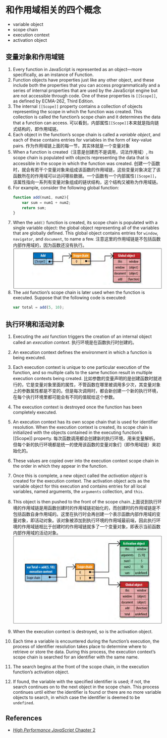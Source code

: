 # 和作用域相关的四个概念

* variable object
* scope chain
* execution context
* activation object 


## 变量对象和作用域链
1. Every function in JavaScript is represented as an object—more specifically, as an instance of Function. 
2. Function objects have properties just like any other object, and these include both the properties that you can access programmatically and a series of internal properties that are used by the JavaScript engine but are not accessible through code. One of these properties is `[[Scope]]`, as defined by ECMA-262, Third Edition.
3. The internal `[[Scope]]` property contains a collection of objects representing the scope
in which the function was created. This collection is called the function’s scope chain
and it determines the data that a function can access. 可以看到，内部属性`[[Scope]]`本来就是指向链式结构的，即作用域链。
4. Each object in the function’s scope chain is called a *variable object*, and each of these contains entries for variables in the form of key-value pairs. 作为作用域链上面的每一节，其实体就是一个变量对象
5. When a function is created（注意是创建而不是调用，词法作用域）, its scope chain is populated with objects representing the data that is accessible in the scope in which the function was created. 
创建一个函数时，就会有若干个变量对象来组成该函数的作用域链，这些变量对象决定了该函数所在的作用域可以访问哪些数据。一个函数有一个内部属性`[[Scope]]`，该属性指向一系列有变量对象组成的链状结构，这个结构又被称为作用域链。
6. For example, consider the following global function:
    ```js
    function add(num1, num2){
        var sum = num1 + num2;
        return sum;
    }
    ```
7. When the `add()` function is created, its scope chain is populated with a single variable
object: the global object representing all of the variables that are globally defined. This
global object contains entries for `window`, `navigator`, and `document`, to name a few. 注意这里的作用域链是不包括函数内部作用域的，因为函数还没有执行。
    <img src="./images/scope-chain.png" />
8. The `add` function’s scope chain is later used when the function is executed. Suppose that the following code is executed:
    ```js
    var total = add(5, 10);
    ```


## 执行环境和活动对象
1. Executing the `add` function triggers the creation of an internal object called an *execution
context*. 执行环境是在函数执行时创建的。
2. An execution context defines the environment in which a function is being executed. 
3. Each execution context is unique to one particular execution of the function, and so multiple calls to the same function result in multiple execution contexts being created. 比如参数的变量声明的是创建函数时就进行的，它是变量对象里面的属性，不管函数在哪里被调用多少次，其变量对象上的参数属性都是不变的。但是每次调用时，都会新创建一个新的执行环境，在每个执行环境里都可能会有不同的值赋给这个参数。
4. The execution context is destroyed once the function has been completely executed.
5. An execution context has its own scope chain that is used for identifier resolution. When the execution context is created, its scope chain is initialized with the objects contained in the executing function’s [[Scope]] property. 每次函数调用都会创建新的执行环境，用来变量解析。但每个新的执行环境都是统一的使用该函数的变量对象们（即作用域链）来初始化的。
6. These values are copied over into the execution context scope chain in the order in which they appear in the function.
7. Once this is complete, a new object called the *activation object* is created for the execution context. The activation object acts as the variable object for this execution and contains entries for all local variables, named arguments, the `arguments` collection, and `this`. 
8. This object is then pushed to the front of the scope chain.上面说到执行环境的作用域链是用函数创建时的作用域链初始化的，而创建时的作用域链是不包括函数自身作用域的。这里在执行时会再创建一个表示函数内部作用域的变量对象，即活动对象。该对象被添加到执行环境的作用域最前端，因此执行环境的作用域链相比于创建时的作用域链就多了一个变量对象，即表示当前函数内部作用域的活动对象。
    <img src="./images/execution-context.png" />

9.  When the execution context is destroyed, so is the activation object. 
10. Each time a variable is encountered during the function’s execution, the process of identifier resolution takes place to determine where to retrieve or store the data. During this process, the execution context’s scope chain is searched for an identifier with the same name. 
11. The search begins at the front of the scope chain, in the execution function’s activation object. 
12. If found, the variable with the specified identifier is used; if not, the search continues on to the next object in the scope chain. This process continues until either the identifier is found or there are no more variable objects to search, in which case the identifier is deemed to be `undefined`. 



## References
* [*High Performance JavaScript* Chapter 2](https://book.douban.com/subject/4183808/)